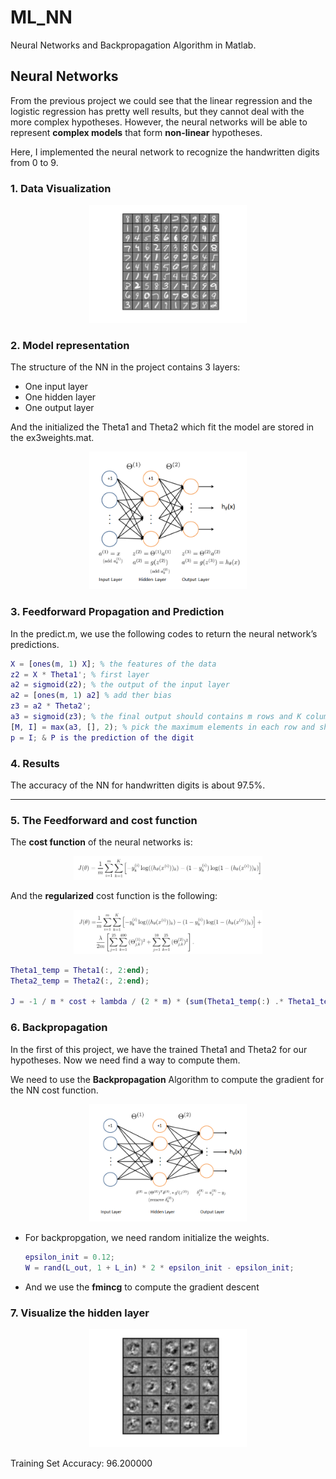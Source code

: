 # ML_NN
Neural Networks and Backpropagation Algorithm in Matlab.

## Neural Networks

From the previous project we could see that the linear regression and the logistic regression has pretty well results, but they cannot deal with the more complex hypotheses. However, the neural networks will be able to  represent **complex models** that form **non-linear** hypotheses. 

Here, I implemented the neural network to recognize the handwritten digits from 0 to 9. 

### 1. Data Visualization

<p align="center">  <img src="https://github.com/BMDroid/ML_NN/blob/master/figs/data.png" width="50%">
</p>  

### 2. Model representation

The structure of the NN in the project contains 3 layers:

- One input layer
- One hidden layer
- One output layer

And the initialized the Theta1 and Theta2 which fit the model are stored in the ex3weights.mat.

<p align="center">  <img src="https://github.com/BMDroid/ML_NN/blob/master/figs/model.png" width="50%">
</p>  

### 3. Feedforward  Propagation and Prediction

In the predict.m, we use the following codes to return the neural network’s predictions.

```matlab
X = [ones(m, 1) X]; % the features of the data
z2 = X * Theta1'; % first layer
a2 = sigmoid(z2); % the output of the input layer
a2 = [ones(m, 1) a2] % add ther bias
z3 = a2 * Theta2';
a3 = sigmoid(z3); % the final output should contains m rows and K columns
[M, I] = max(a3, [], 2); % pick the maximum elements in each row and show its indice
p = I; & P is the prediction of the digit
```

### 4. Results

The accuracy of the NN for handwritten digits is about 97.5%.

---

### 5. The Feedforward and cost function

The **cost function** of the neural networks is:

<p align="center">  <img src="https://github.com/BMDroid/ML_NN/blob/master/figs/cost_func.png" width="60%">
</p>  

And the **regularized** cost function is the following:

<p align="center">  <img src="https://github.com/BMDroid/ML_NN/blob/master/figs/cost_func_r.png" width="60%">
</p>  

```matlab
Theta1_temp = Theta1(:, 2:end);
Theta2_temp = Theta2(:, 2:end);

J = -1 / m * cost + lambda / (2 * m) * (sum(Theta1_temp(:) .* Theta1_temp(:)) + sum(Theta2_temp(:) .* Theta2_temp(:)));
```

### 6. Backpropagation

In the first of this project, we have the trained Theta1 and Theta2 for our hypotheses. Now we need find a way to compute them.

We need to use the **Backpropagation** Algorithm to compute the gradient for the NN cost function.

<p align="center">  <img src="https://github.com/BMDroid/ML_NN/blob/master/figs/backprop.png" width="50%">
</p>  

- For backpropgation, we need random initialize the weights.

  ```matlab
  epsilon_init = 0.12;
  W = rand(L_out, 1 + L_in) * 2 * epsilon_init - epsilon_init;
  ```

  

- And we use the **fmincg** to compute the gradient descent

### 7. Visualize the hidden layer

<p align="center">  <img src="https://github.com/BMDroid/ML_NN/blob/master/figs/hidden.png" width="50%">
</p>  

Training Set Accuracy: 96.200000